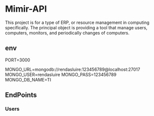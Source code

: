 # Mimir-API 
This project is for a type of ERP, or resource management in computing specifically. The principal object is providing a tool that manage users, computers, monitors, and periodically changes of computers.


## env
PORT=3000

MONGO_URL=mongodb://rendasluire:123456789@localhost:27017
MONGO_USER=rendasluire
MONGO_PASS=123456789
MONGO_DB_NAME=TI

## EndPoints

### Users

